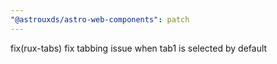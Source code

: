 ```yaml
---
"@astrouxds/astro-web-components": patch
---
```


fix(rux-tabs) fix tabbing issue when tab1 is selected by default

